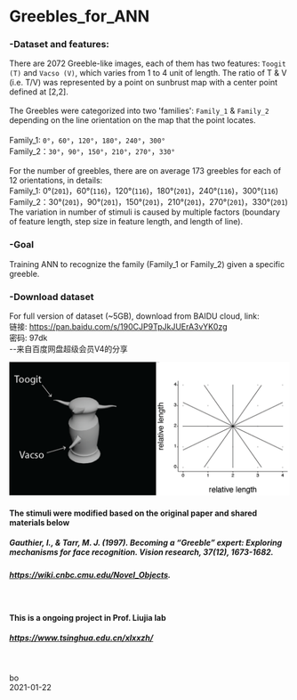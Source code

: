 # Greebles_for_ANN

### -Dataset and features:
There are 2072 Greeble-like images, each of them has two features: `Toogit (T)` and `Vacso (V)`, which varies from 1 to 4 unit of length. The ratio of T & V (i.e. T/V) was represented by a point on sunbrust map with a center point defined at [2,2]. <br />
 <br />
The Greebles were categorized into two 'families': `Family_1` & `Family_2` depending on the line orientation on the map that the point locates. <br /> <br />
Family_1: `0°`，`60°`，`120°`，`180°`，`240°`，`300°` <br />
Family_2：`30°`，`90°`，`150°`，`210°`，`270°`，`330°` <br />
 <br />
For the number of greebles, there are on average 173 greebles for each of 12 orientations, in details: <br />
Family_1: 0°(`201`)，60°(`116`)，120°(`116`)，180°(`201`)，240°(`116`)，300°(`116`) <br />
Family_2：30°(`201`)，90°(`201`)，150°(`201`)，210°(`201`)，270°(`201`)，330°(`201`) <br />
The variation in number of stimuli is caused by multiple factors (boundary of feature length, step size in feature length, and length of line).

### -Goal
Training ANN to recognize the family (Family_1 or Family_2) given a specific greeble.

### -Download dataset
For full version of dataset (~5GB), download from BAIDU cloud, link:<br />
链接: https://pan.baidu.com/s/190CJP9TpJkJUErA3vYK0zg  <br />
密码: 97dk<br />
--来自百度网盘超级会员V4的分享
<br />


![alt tag](https://github.com/ZHANGneuro/Greebles_for_ANN/blob/master/Greebles_for_ANN/illustrator_figure-01.png)
<br />

#### The stimuli were modified based on the original paper and shared materials below 
##### *Gauthier, I., & Tarr, M. J. (1997). Becoming a “Greeble” expert: Exploring mechanisms for face recognition. Vision research, 37(12), 1673-1682.*
##### *https://wiki.cnbc.cmu.edu/Novel_Objects.*
<br />

#### This is a ongoing project in Prof. Liujia lab
##### *https://www.tsinghua.edu.cn/xlxxzh/*
<br />

bo <br />
2021-01-22
